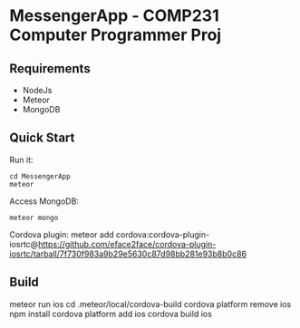 # MessengerApp - COMP231 Computer Programmer Proj

## Requirements

* NodeJs
* Meteor
* MongoDB

## Quick Start

Run it:

    cd MessengerApp
    meteor

Access MongoDB:

    meteor mongo


Cordova plugin:
meteor add cordova:cordova-plugin-iosrtc@https://github.com/eface2face/cordova-plugin-iosrtc/tarball/7f730f983a9b29e5630c87d98bb281e93b8b0c86



<hook type="after_platform_add" src="hooks/iosrtc-swift-support.js" />



## Build

meteor run ios
cd .meteor/local/cordova-build
cordova platform remove ios
npm install
cordova platform add ios
cordova build ios

